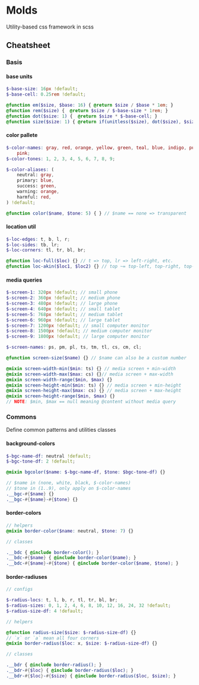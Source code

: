 # Molds

Utility-based css framework in scss

## Cheatsheet

### Basis

#### base units

<!-- prettier-ignore -->
```scss
$-base-size: 16px !default;
$-base-cell: 0.25rem !default;

@function em($size, $base: 16) { @return $size / $base * 1em; }
@function rem($size) {  @return $size / $-base-size * 1rem; }
@function dot($size: 1) {  @return $size * $-base-cell; }
@function size($size: 1) { @return if(unitless($size), dot($size), $size); }
```

#### color pallete

<!-- prettier-ignore -->
```scss
$-color-names: gray, red, orange, yellow, green, teal, blue, indigo, purple,
    pink;
$-color-tones: 1, 2, 3, 4, 5, 6, 7, 8, 9;

$-color-aliases: (
    neutral: gray,
    primary: blue,
    success: green,
    warning: orange,
    harmful: red,
) !default;

@function color($name, $tone: 5) { } // $name == none => transparent
```

#### location util

<!-- prettier-ignore -->
```scss
$-loc-edges: t, b, l, r;
$-loc-sides: tb, lr;
$-loc-corners: tl, tr, bl, br;

@function loc-full($loc) {} // t => top, lr => left-right, etc.
@function loc-akin($loc1, $loc2) {} // top ~= top-left, top-right, top-bottom...
```

#### media queries

<!-- prettier-ignore -->
```scss
$-screen-1: 320px !default; // small phone
$-screen-2: 360px !default; // medium phone
$-screen-3: 480px !default; // large phone
$-screen-4: 640px !default; // small tablet
$-screen-5: 768px !default; // medium tablet
$-screen-6: 960px !default; // large tablet
$-screen-7: 1200px !default; // small computer monitor
$-screen-8: 1500px !default; // medium computer monitor
$-screen-9: 1800px !default; // large computer monitor

$-screen-names: ps, pm, pl, ts, tm, tl, cs, cm, cl;

@function screen-size($name) {} // $name can also be a custom number

@mixin screen-width-min($min: ts) {} // media screen + min-width
@mixin screen-width-max($max: cs) {}// media screen + max-width
@mixin screen-width-range($min, $max) {}
@mixin screen-height-min($min: ts) {} // media screen + min-height
@mixin screen-height-max($max: cs) {} // media screen + max-height
@mixin screen-height-range($min, $max) {}
// NOTE: $min, $max == null meaning @content without media query
```

### Commons

Define common patterns and utilities classes

#### background-colors

<!-- prettier-ignore -->
```scss
$-bgc-name-df: neutral !default;
$-bgc-tone-df: 2 !default;

@mixin bgcolor($name: $-bgc-name-df, $tone: $bgc-tone-df) {}

// $name in (none, white, black, $-color-names)
// $tone in (1..9), only apply on $-color-names
.__bgc-#{$name} {}
.__bgc-#{$name}-#{$tone} {}
```

#### border-colors

<!-- prettier-ignore -->
```scss
// helpers
@mixin border-color($name: neutral, $tone: 7) {}

// classes

.__bdc { @include border-color(); }
.__bdc-#{$name} { @include border-color($name); }
.__bdc-#{$name}-#{$tone} { @include border-color($name, $tone); }
```

#### border-radiuses

<!-- prettier-ignore -->
```scss
// configs

$-radius-locs: t, l, b, r, tl, tr, bl, br;
$-radius-sizes: 0, 1, 2, 4, 6, 8, 10, 12, 16, 24, 32 !default;
$-radius-size-df: 4 !default;

// helpers

@function radius-size($size: $-radius-size-df) {}
// `x` or `a` mean all four corners
@mixin border-radius($loc: x, $size: $-radius-size-df) {}

// classes

.__bdr { @include border-radius(); }
.__bdr-#{$loc} { @include border-radius($loc); }
.__bdr-#{$loc}-#{$size} { @include border-radius($loc, $size); }
```
